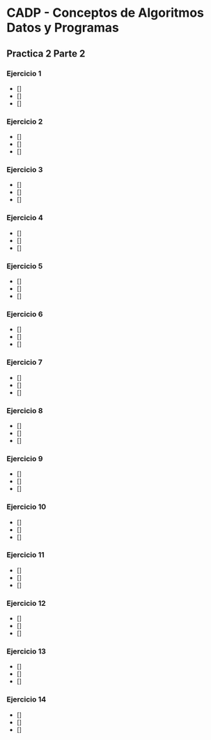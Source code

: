 # CADP - Conceptos de Algoritmos Datos y Programas
## Practica 2 Parte 2

### Ejercicio 1

- []
- []
- []

### Ejercicio 2

- []
- []
- []

### Ejercicio 3

- []
- []
- []

### Ejercicio 4

- []
- []
- []

### Ejercicio 5

- []
- []
- []

### Ejercicio 6

- []
- []
- []

### Ejercicio 7

- []
- []
- []

### Ejercicio 8

- []
- []
- []

### Ejercicio 9

- []
- []
- []

### Ejercicio 10

- []
- []
- []

### Ejercicio 11

- []
- []
- []

### Ejercicio 12

- []
- []
- []

### Ejercicio 13

- []
- []
- []

### Ejercicio 14

- []
- []
- []
